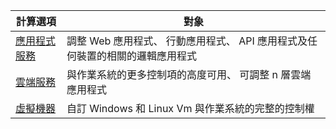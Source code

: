 
| 計算選項             | 對象   |
| --------------------------- | --------   |
| [應用程式服務][lnk_app]      | 調整 Web 應用程式、 行動應用程式、 API 應用程式及任何裝置的相關的邏輯應用程式 |
| [雲端服務][lnk_cloud] | 與作業系統的更多控制項的高度可用、 可調整 n 層雲端應用程式 |
| [虛擬機器][lnk_vm]  | 自訂 Windows 和 Linux Vm 與作業系統的完整的控制權 |

[lnk_app]: ../articles/app-service-web/app-service-web-overview.md
[lnk_vm]: ../articles/virtual-machines/virtual-machines-windows-about.md
[lnk_cloud]: ../articles/cloud-services/cloud-services-choose-me.md